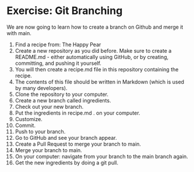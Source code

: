 # Exercise: Git Branching
We are now going to learn how to create a branch on Github and merge it with main.

1. Find a recipe from: The Happy Pear
2. Create a new repository as you did before. Make sure to create a README.md - either automatically using GitHub, or by creating, committing, and pushing it yourself.
3. You will then create a recipe.md file in this repository containing the recipe.
4. The contents of this file should be written in Markdown (which is used by many developers).
5. Clone the repository to your computer.
6. Create a new branch called ingredients.
7. Check out your new branch.
8. Put the ingredients in recipe.md . on your computer.
9. Customize.
10. Commit.
11. Push to your branch.
12. Go to GitHub and see your branch appear.
13. Create a Pull Request to merge your branch to main.
14. Merge your branch to main.
15. On your computer: navigate from your branch to the main branch again.
16. Get the new ingredients by doing a git pull.
